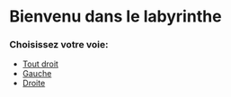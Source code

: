 # Bienvenu dans le labyrinthe
### Choisissez votre voie:

- [Tout droit]()
- [Gauche]()
- [Droite]()
